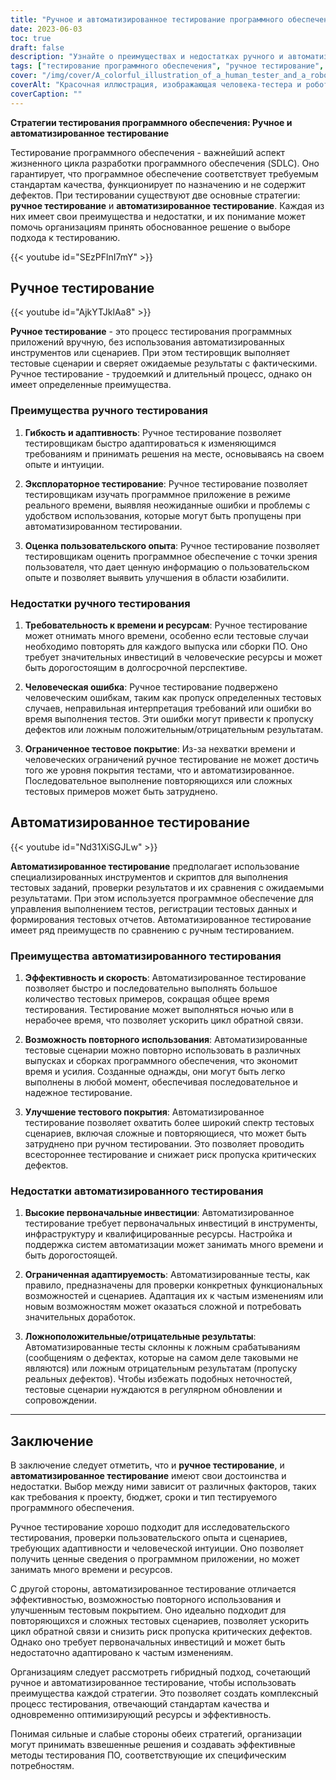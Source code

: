 ```yaml
---
title: "Ручное и автоматизированное тестирование программного обеспечения: Выбор правильной стратегии"
date: 2023-06-03
toc: true
draft: false
description: "Узнайте о преимуществах и недостатках ручного и автоматизированного тестирования программного обеспечения, чтобы принять обоснованное решение для своей организации."
tags: ["тестирование программного обеспечения", "ручное тестирование", "автоматизированное тестирование", "стратегии тестирования", "разработка программного обеспечения", "обеспечение качества", "тестовые примеры", "покрытие тестами", "исследовательское тестирование", "пользовательский опыт", "эффективность", "возможность многократного использования", "адаптивность", "человеческий фактор", "ложные срабатывания", "ложноотрицательные результаты", "автоматизация тестирования", "гибридное тестирование", "оптимизация ресурсов", "практика тестирования программного обеспечения", "выбор правильной стратегии тестирования программного обеспечения", "преимущества ручного тестирования", "недостатки автоматизированного тестирования", "сочетание ручного и автоматизированного тестирования", "оптимизация процесса тестирования программного обеспечения"]
cover: "/img/cover/A_colorful_illustration_of_a_human_tester_and_a_robot_tester.png"
coverAlt: "Красочная иллюстрация, изображающая человека-тестера и робота-тестера, работающих вместе над тестированием программных приложений."
coverCaption: ""
---
```


**Стратегии тестирования программного обеспечения: Ручное и автоматизированное тестирование**

Тестирование программного обеспечения - важнейший аспект жизненного цикла разработки программного обеспечения (SDLC). Оно гарантирует, что программное обеспечение соответствует требуемым стандартам качества, функционирует по назначению и не содержит дефектов. При тестировании существуют две основные стратегии: **ручное тестирование** и **автоматизированное тестирование**. Каждая из них имеет свои преимущества и недостатки, и их понимание может помочь организациям принять обоснованное решение о выборе подхода к тестированию.

{{< youtube id="SEzPFlnI7mY" >}}

## Ручное тестирование

{{< youtube id="AjkYTJklAa8" >}}

**Ручное тестирование** - это процесс тестирования программных приложений вручную, без использования автоматизированных инструментов или сценариев. При этом тестировщик выполняет тестовые сценарии и сверяет ожидаемые результаты с фактическими. Ручное тестирование - трудоемкий и длительный процесс, однако он имеет определенные преимущества.

### Преимущества ручного тестирования

1. **Гибкость и адаптивность**: Ручное тестирование позволяет тестировщикам быстро адаптироваться к изменяющимся требованиям и принимать решения на месте, основываясь на своем опыте и интуиции.

2. **Эксплораторное тестирование**: Ручное тестирование позволяет тестировщикам изучать программное приложение в режиме реального времени, выявляя неожиданные ошибки и проблемы с удобством использования, которые могут быть пропущены при автоматизированном тестировании.

3. **Оценка пользовательского опыта**: Ручное тестирование позволяет тестировщикам оценить программное обеспечение с точки зрения пользователя, что дает ценную информацию о пользовательском опыте и позволяет выявить улучшения в области юзабилити.

### Недостатки ручного тестирования

1. **Требовательность к времени и ресурсам**: Ручное тестирование может отнимать много времени, особенно если тестовые случаи необходимо повторять для каждого выпуска или сборки ПО. Оно требует значительных инвестиций в человеческие ресурсы и может быть дорогостоящим в долгосрочной перспективе.

2. **Человеческая ошибка**: Ручное тестирование подвержено человеческим ошибкам, таким как пропуск определенных тестовых случаев, неправильная интерпретация требований или ошибки во время выполнения тестов. Эти ошибки могут привести к пропуску дефектов или ложным положительным/отрицательным результатам.

3. **Ограниченное тестовое покрытие**: Из-за нехватки времени и человеческих ограничений ручное тестирование не может достичь того же уровня покрытия тестами, что и автоматизированное. Последовательное выполнение повторяющихся или сложных тестовых примеров может быть затруднено.

## Автоматизированное тестирование

{{< youtube id="Nd31XiSGJLw" >}}

**Автоматизированное тестирование** предполагает использование специализированных инструментов и скриптов для выполнения тестовых заданий, проверки результатов и их сравнения с ожидаемыми результатами. При этом используется программное обеспечение для управления выполнением тестов, регистрации тестовых данных и формирования тестовых отчетов. Автоматизированное тестирование имеет ряд преимуществ по сравнению с ручным тестированием.

### Преимущества автоматизированного тестирования

1. **Эффективность и скорость**: Автоматизированное тестирование позволяет быстро и последовательно выполнять большое количество тестовых примеров, сокращая общее время тестирования. Тестирование может выполняться ночью или в нерабочее время, что позволяет ускорить цикл обратной связи.

2. **Возможность повторного использования**: Автоматизированные тестовые сценарии можно повторно использовать в различных выпусках и сборках программного обеспечения, что экономит время и усилия. Созданные однажды, они могут быть легко выполнены в любой момент, обеспечивая последовательное и надежное тестирование.

3. **Улучшение тестового покрытия**: Автоматизированное тестирование позволяет охватить более широкий спектр тестовых сценариев, включая сложные и повторяющиеся, что может быть затруднено при ручном тестировании. Это позволяет проводить всестороннее тестирование и снижает риск пропуска критических дефектов.

### Недостатки автоматизированного тестирования

1. **Высокие первоначальные инвестиции**: Автоматизированное тестирование требует первоначальных инвестиций в инструменты, инфраструктуру и квалифицированные ресурсы. Настройка и поддержка систем автоматизации может занимать много времени и быть дорогостоящей.

2. **Ограниченная адаптируемость**: Автоматизированные тесты, как правило, предназначены для проверки конкретных функциональных возможностей и сценариев. Адаптация их к частым изменениям или новым возможностям может оказаться сложной и потребовать значительных доработок.

3. **Ложноположительные/отрицательные результаты**: Автоматизированные тесты склонны к ложным срабатываниям (сообщениям о дефектах, которые на самом деле таковыми не являются) или ложным отрицательным результатам (пропуску реальных дефектов). Чтобы избежать подобных неточностей, тестовые сценарии нуждаются в регулярном обновлении и сопровождении.

______

## Заключение

В заключение следует отметить, что и **ручное тестирование**, и **автоматизированное тестирование** имеют свои достоинства и недостатки. Выбор между ними зависит от различных факторов, таких как требования к проекту, бюджет, сроки и тип тестируемого программного обеспечения.

Ручное тестирование хорошо подходит для исследовательского тестирования, проверки пользовательского опыта и сценариев, требующих адаптивности и человеческой интуиции. Оно позволяет получить ценные сведения о программном приложении, но может занимать много времени и ресурсов.

С другой стороны, автоматизированное тестирование отличается эффективностью, возможностью повторного использования и улучшенным тестовым покрытием. Оно идеально подходит для повторяющихся и сложных тестовых сценариев, позволяет ускорить цикл обратной связи и снизить риск пропуска критических дефектов. Однако оно требует первоначальных инвестиций и может быть недостаточно адаптировано к частым изменениям.

Организациям следует рассмотреть гибридный подход, сочетающий ручное и автоматизированное тестирование, чтобы использовать преимущества каждой стратегии. Это позволяет создать комплексный процесс тестирования, отвечающий стандартам качества и одновременно оптимизирующий ресурсы и эффективность.

Понимая сильные и слабые стороны обеих стратегий, организации могут принимать взвешенные решения и создавать эффективные методы тестирования ПО, соответствующие их специфическим потребностям.